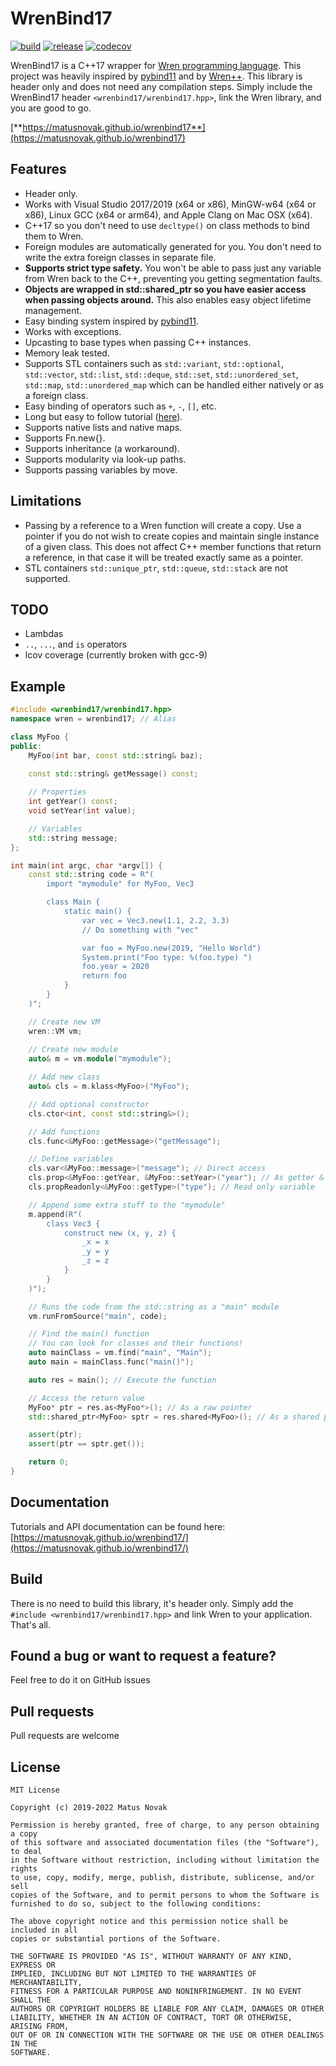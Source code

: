 # WrenBind17

[![build](https://github.com/matusnovak/wrenbind17/workflows/build/badge.svg?branch=master)](https://github.com/matusnovak/wrenbind17/actions) [![release](https://img.shields.io/github/v/release/matusnovak/wrenbind17)](https://github.com/matusnovak/wrenbind17/releases) [![codecov](https://codecov.io/gh/matusnovak/wrenbind17/branch/master/graph/badge.svg?token=4DGqb0SlKW)](https://codecov.io/gh/matusnovak/wrenbind17)

WrenBind17 is a C++17 wrapper for [Wren programming language](http://wren.io/). This project was heavily inspired by [pybind11](https://github.com/pybind/pybind11) and by [Wren++](https://github.com/Nelarius/wrenpp). This library is header only and does not need any compilation steps. Simply include the WrenBind17 header `<wrenbind17/wrenbind17.hpp>`, link the Wren library, and you are good to go.

[**https://matusnovak.github.io/wrenbind17**](https://matusnovak.github.io/wrenbind17)

## Features

* Header only.
* Works with Visual Studio 2017/2019 (x64 or x86), MinGW-w64 (x64 or x86), Linux GCC (x64 or arm64), and Apple Clang on Mac OSX (x64).
* C++17 so you don't need to use `decltype()` on class methods to bind them to Wren.
* Foreign modules are automatically generated for you. You don't need to write the extra foreign classes in separate file.
* **Supports strict type safety.** You won't be able to pass just any variable from Wren back to the C++, preventing you getting segmentation faults.
* **Objects are wrapped in std::shared_ptr so you have easier access when passing objects around.** This also enables easy object lifetime management.
* Easy binding system inspired by [pybind11](https://github.com/pybind/pybind11).
* Works with exceptions.
* Upcasting to base types when passing C++ instances.
* Memory leak tested.
* Supports STL containers such as `std::variant`, `std::optional`, `std::vector`, `std::list`, `std::deque`, `std::set`, `std::unordered_set`, `std::map`, `std::unordered_map` which can be handled either natively or as a foreign class.
* Easy binding of operators such as `+`, `-`, `[]`, etc.
* Long but easy to follow tutorial ([here](https://matusnovak.github.io/wrenbind17/tutorial/)).
* Supports native lists and native maps.
* Supports Fn.new{}.
* Supports inheritance (a workaround).
* Supports modularity via look-up paths.
* Supports passing variables by move.

## Limitations

* Passing by a reference to a Wren function will create a copy. Use a pointer if you do not wish to create copies and maintain single instance of a given class. This does not affect C++ member functions that return a reference, in that case it will be treated exactly same as a pointer.
* STL containers `std::unique_ptr`, `std::queue`, `std::stack` are not supported.

## TODO

* Lambdas
* `..`, `...`, and `is` operators
* lcov coverage (currently broken with gcc-9)

## Example

```cpp
#include <wrenbind17/wrenbind17.hpp>
namespace wren = wrenbind17; // Alias

class MyFoo {
public:
    MyFoo(int bar, const std::string& baz);
    
    const std::string& getMessage() const;

    // Properties
    int getYear() const;
    void setYear(int value);

    // Variables
    std::string message;
};

int main(int argc, char *argv[]) {
    const std::string code = R"(
        import "mymodule" for MyFoo, Vec3

        class Main {
            static main() {
                var vec = Vec3.new(1.1, 2.2, 3.3)
                // Do something with "vec"

                var foo = MyFoo.new(2019, "Hello World")
                System.print("Foo type: %(foo.type) ")
                foo.year = 2020
                return foo
            }
        }
    )";

    // Create new VM
    wren::VM vm;
    
    // Create new module
    auto& m = vm.module("mymodule");

    // Add new class
    auto& cls = m.klass<MyFoo>("MyFoo");

    // Add optional constructor
    cls.ctor<int, const std::string&>();

    // Add functions
    cls.func<&MyFoo::getMessage>("getMessage");

    // Define variables
    cls.var<&MyFoo::message>("message"); // Direct access
    cls.prop<&MyFoo::getYear, &MyFoo::setYear>("year"); // As getter & getter
    cls.propReadonly<&MyFoo::getType>("type"); // Read only variable

    // Append some extra stuff to the "mymodule"
    m.append(R"(
        class Vec3 {
            construct new (x, y, z) {
                _x = x
                _y = y
                _z = z
            }
        }
    )");

    // Runs the code from the std::string as a "main" module
    vm.runFromSource("main", code);

    // Find the main() function
    // You can look for classes and their functions!
    auto mainClass = vm.find("main", "Main");
    auto main = mainClass.func("main()");

    auto res = main(); // Execute the function

    // Access the return value
    MyFoo* ptr = res.as<MyFoo*>(); // As a raw pointer
    std::shared_ptr<MyFoo> sptr = res.shared<MyFoo>(); // As a shared ptr

    assert(ptr);
    assert(ptr == sptr.get());

    return 0;
}
```

## Documentation

Tutorials and API documentation can be found here: [https://matusnovak.github.io/wrenbind17/](https://matusnovak.github.io/wrenbind17/)

## Build

There is no need to build this library, it's header only. Simply add the `#include <wrenbind17/wrenbind17.hpp>` and link Wren to your application. That's all.

## Found a bug or want to request a feature?

Feel free to do it on GitHub issues

## Pull requests

Pull requests are welcome

## License

```
MIT License

Copyright (c) 2019-2022 Matus Novak

Permission is hereby granted, free of charge, to any person obtaining a copy
of this software and associated documentation files (the "Software"), to deal
in the Software without restriction, including without limitation the rights
to use, copy, modify, merge, publish, distribute, sublicense, and/or sell
copies of the Software, and to permit persons to whom the Software is
furnished to do so, subject to the following conditions:

The above copyright notice and this permission notice shall be included in all
copies or substantial portions of the Software.

THE SOFTWARE IS PROVIDED "AS IS", WITHOUT WARRANTY OF ANY KIND, EXPRESS OR
IMPLIED, INCLUDING BUT NOT LIMITED TO THE WARRANTIES OF MERCHANTABILITY,
FITNESS FOR A PARTICULAR PURPOSE AND NONINFRINGEMENT. IN NO EVENT SHALL THE
AUTHORS OR COPYRIGHT HOLDERS BE LIABLE FOR ANY CLAIM, DAMAGES OR OTHER
LIABILITY, WHETHER IN AN ACTION OF CONTRACT, TORT OR OTHERWISE, ARISING FROM,
OUT OF OR IN CONNECTION WITH THE SOFTWARE OR THE USE OR OTHER DEALINGS IN THE
SOFTWARE.
```

